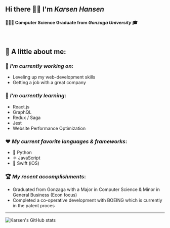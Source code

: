 ## Hi there 👋🏼 I'm *Karsen Hansen*
#### 👨🏼‍💻 Computer Science Graduate from *Gonzaga University* 🎓

<br>


🔎 A little about me:  
--


### 🔭 *I'm currently working on*:
- Leveling up my web-development skills
- Getting a job with a great company


### 🌱 *I'm currently learning*: 
- React.js
- GraphQL
- Redux / Saga
- Jest
- Website Performance Optimization


### ❤️ *My current favorite languages & frameworks*:
- 🐍 Python 
- ⚛️ JavaScript
- 🦅 Swift (iOS)

### 🏆 *My recent accomplishments*:
- Graduated from Gonzaga with a Major in Computer Science & Minor in General Business (Econ focus)
- Completed a co-operative development with BOEING which is currently in the patent proces

----

![Karsen's GitHub stats](https://github-readme-stats.vercel.app/api?username=Karsenh&show_icons=true&theme=dracula)

